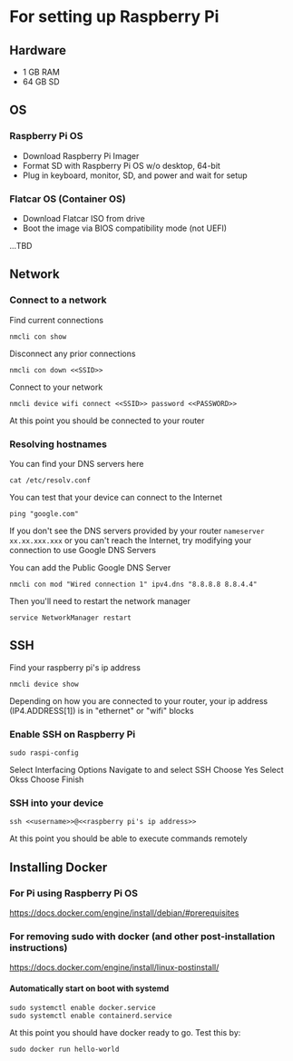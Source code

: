 # For setting up Raspberry Pi
## Hardware
* 1 GB RAM
* 64 GB SD

## OS
### Raspberry Pi OS
* Download Raspberry Pi Imager
* Format SD with Raspberry Pi OS w/o desktop, 64-bit
* Plug in keyboard, monitor, SD, and power and wait for setup

### Flatcar OS (Container OS)
* Download Flatcar ISO from drive
* Boot the image via BIOS compatibility mode (not UEFI)

...TBD

## Network
### Connect to a network
Find current connections
```
nmcli con show
```

Disconnect any prior connections
```
nmcli con down <<SSID>>
```

Connect to your network
```
nmcli device wifi connect <<SSID>> password <<PASSWORD>>
```

At this point you should be connected to your router

### Resolving hostnames
You can find your DNS servers here
```
cat /etc/resolv.conf
```

You can test that your device can connect to the Internet
```
ping "google.com"
```

If you don't see the DNS servers provided by your router `nameserver xx.xx.xxx.xxx` or you can't reach the Internet, try modifying your connection to use Google DNS Servers

You can add the Public Google DNS Server
```
nmcli con mod "Wired connection 1" ipv4.dns "8.8.8.8 8.8.4.4"
```

Then you'll need to restart the network manager
```
service NetworkManager restart
```

## SSH
Find your raspberry pi's ip address
```
nmcli device show
```
Depending on how you are connected to your router, your ip address (IP4.ADDRESS[1]) is in "ethernet" or "wifi" blocks

### Enable SSH on Raspberry Pi
```
sudo raspi-config
```
Select Interfacing Options
Navigate to and select SSH
Choose Yes
Select Okss
Choose Finish

### SSH into your device
```
ssh <<username>>@<<raspberry pi's ip address>>
```

At this point you should be able to execute commands remotely

## Installing Docker
### For Pi using Raspberry Pi OS
https://docs.docker.com/engine/install/debian/#prerequisites

### For removing sudo with docker (and other post-installation instructions)
https://docs.docker.com/engine/install/linux-postinstall/

#### Automatically start on boot with systemd
```
sudo systemctl enable docker.service
sudo systemctl enable containerd.service
```

At this point you should have docker ready to go. Test this by:
```
sudo docker run hello-world
```

